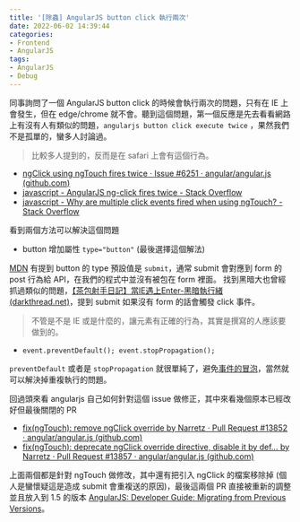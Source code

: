 ```yaml
---
title: '[除蟲] AngularJS button click 執行兩次'
date: 2022-06-02 14:39:44
categories:
- Frontend
- AngularJS
tags:
- AngularJS
- Debug
---
```


同事詢問了一個 AngularJS button click 的時候會執行兩次的問題，只有在 IE 上會發生，但在 edge/chrome 就不會。聽到這個問題，第一個反應是先去看看網路上有沒有人有類似的問題，`angularjs button click execute twice` ，果然我們不是孤單的，蠻多人討論過。

> 比較多人提到的，反而是在 safari 上會有這個行為。

<!-- more -->

- [ngClick using ngTouch fires twice · Issue #6251 · angular/angular.js (github.com)](https://github.com/angular/angular.js/issues/6251)
- [javascript - AngularJS ng-click fires twice - Stack Overflow](https://stackoverflow.com/questions/18709297/angularjs-ng-click-fires-twice)
- [javascript - Why are multiple click events fired when using ngTouch? - Stack Overflow](https://stackoverflow.com/questions/21708730/why-are-multiple-click-events-fired-when-using-ngtouch)

看到兩個方法可以解決這個問題

- button 增加屬性 `type="button"` (最後選擇這個解法)

[MDN](https://developer.mozilla.org/zh-TW/docs/Web/HTML/Element/button) 有提到 button 的 type 預設值是 `submit`，通常 submit 會對應到 form 的 post 行為給 API，在我們的程式中並沒有被包在 form 裡面。
找到黑暗大也曾經抓過類似的問題，[【茶包射手日記】當IE遇上Enter-黑暗執行緒 (darkthread.net)](https://blog.darkthread.net/blog/enter-submit-in-ie/)，提到 submit 如果沒有 form 的話會觸發 click 事件。

> 不管是不是 IE 或是什麼的，讓元素有正確的行為，其實是撰寫的人應該要做到的。

- `event.preventDefault(); event.stopPropagation();`

`preventDefault` 或者是 `stopPropagation` 就很單純了，避免[事件的冒泡](https://blog.techbridge.cc/2017/07/15/javascript-event-propagation/)，當然就可以解決掉重複執行的問題。

回過頭來看 angularjs 自己如何針對這個 issue 做修正，其中來看幾個原本已經改好但最後關閉的 PR

- [fix(ngTouch): remove ngClick override by Narretz · Pull Request #13852 · angular/angular.js (github.com)](https://github.com/angular/angular.js/pull/13852/files)
- [fix(ngTouch): deprecate ngClick override directive, disable it by def… by Narretz · Pull Request #13857 · angular/angular.js (github.com)](https://github.com/angular/angular.js/pull/13857/files)

上面兩個都是針對 ngTouch 做修改，其中還有把引入 ngClick 的檔案移除掉 (個人是蠻懷疑這是造成 submit 會重複送的原因)，最後這兩個 PR 直接被重新的調整並且放入到 1.5 的版本 [AngularJS: Developer Guide: Migrating from Previous Versions](https://docs.angularjs.org/guide/migration#ngtouch-ngclick-)。